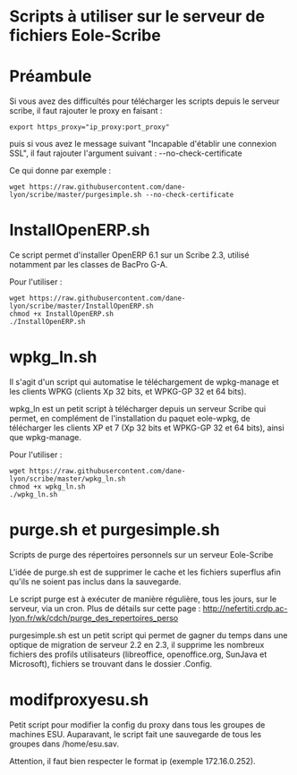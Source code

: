 Scripts à utiliser sur le serveur de fichiers Eole-Scribe
====

Préambule
===

Si vous avez des difficultés pour télécharger les scripts depuis le serveur scribe, il faut rajouter le proxy en faisant :

    export https_proxy="ip_proxy:port_proxy"
puis si vous avez le message suivant "Incapable d'établir une connexion SSL", il faut rajouter l'argument suivant :
    --no-check-certificate

Ce qui donne par exemple :

    wget https://raw.githubusercontent.com/dane-lyon/scribe/master/purgesimple.sh --no-check-certificate



InstallOpenERP.sh
===

Ce script permet d'installer OpenERP 6.1 sur un Scribe 2.3, utilisé notamment par les classes de BacPro G-A.

Pour l'utiliser :

    wget https://raw.githubusercontent.com/dane-lyon/scribe/master/InstallOpenERP.sh
    chmod +x InstallOpenERP.sh
    ./InstallOpenERP.sh


wpkg_ln.sh
===

Il s'agit d'un script qui automatise le téléchargement de wpkg-manage et les clients WPKG (clients Xp 32 bits, et WPKG-GP 32 et 64 bits).

wpkg_ln est un petit script à télécharger depuis un serveur Scribe qui permet, en complément de l'installation du paquet eole-wpkg, de télécharger les clients XP et 7 (Xp 32 bits et WPKG-GP 32 et 64 bits), ainsi que wpkg-manage.

Pour l'utiliser :

    wget https://raw.githubusercontent.com/dane-lyon/scribe/master/wpkg_ln.sh
    chmod +x wpkg_ln.sh
    ./wpkg_ln.sh


purge.sh et purgesimple.sh
===

Scripts de purge des répertoires personnels sur un serveur Eole-Scribe

L'idée de purge.sh est de supprimer le cache et les fichiers superflus afin qu'ils ne soient pas inclus dans la sauvegarde.

Le script purge est à exécuter de manière régulière, tous les jours, sur le serveur, via un cron. Plus de détails sur cette page : http://nefertiti.crdp.ac-lyon.fr/wk/cdch/purge_des_repertoires_perso

purgesimple.sh est un petit script qui permet de gagner du temps dans une optique de migration de serveur 2.2 en 2.3, il supprime les nombreux fichiers des profils utilisateurs (libreoffice, openoffice.org, SunJava et Microsoft), fichiers se trouvant dans le dossier .Config.

modifproxyesu.sh
===


Petit script pour modifier la config du proxy dans tous les groupes de machines ESU.
Auparavant, le script fait une sauvegarde de tous les groupes dans /home/esu.sav.

Attention, il faut bien respecter le format ip (exemple 172.16.0.252).
